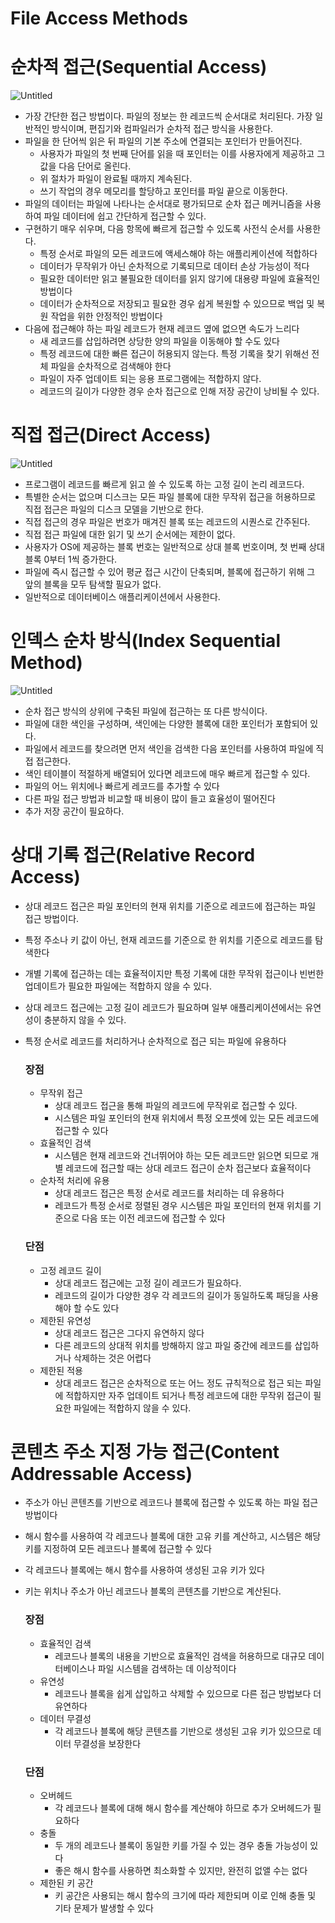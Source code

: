 # File Access Methods

# 순차적 접근(Sequential Access)

![Untitled](File%20Access%20Methods%200582542ae6224342ad7df3b3f6681986/Untitled.png)

- 가장 간단한 접근 방법이다. 파일의 정보는 한 레코드씩 순서대로 처리된다. 가장 일반적인 방식이며, 편집기와 컴파일러가 순차적 접근 방식을 사용한다.
- 파일을 한 단어씩 읽은 뒤 파일의 기본 주소에 연결되는 포인터가 만들어진다.
    - 사용자가 파일의 첫 번째 단어를 읽을 때 포인터는 이를 사용자에게 제공하고 그 값을 다음 단어로 올린다.
    - 위 절차가 파일이 완료될 때까지 계속된다.
    - 쓰기 작업의 경우 메모리를 할당하고 포인터를 파일 끝으로 이동한다.
- 파일의 데이터는 파일에 나타나는 순서대로 평가되므로 순차 접근 메커니즘을 사용하여 파일 데이터에 쉽고 간단하게 접근할 수 있다.
- 구현하기 매우 쉬우며, 다음 항목에 빠르게 접근할 수 있도록 사전식 순서를 사용한다.
    - 특정 순서로 파일의 모든 레코드에 액세스해야 하는 애플리케이션에 적합하다
    - 데이터가 무작위가 아닌 순차적으로 기록되므로 데이터 손상 가능성이 적다
    - 필요한 데이터만 읽고 불필요한 데이터를 읽지 않기에 대용량 파일에 효율적인 방법이다
    - 데이터가 순차적으로 저장되고 필요한 경우 쉽게 복원할 수 있으므로 백업 및 복원 작업을 위한 안정적인 방법이다
- 다음에 접근해야 하는 파일 레코드가 현재 레코드 옆에 없으면 속도가 느리다
    - 새 레코드를 삽입하려면 상당한 양의 파일을 이동해야 할 수도 있다
    - 특정 레코드에 대한 빠른 접근이 허용되지 않는다. 특정 기록을 찾기 위해선 전체 파일을 순차적으로 검색해야 한다
    - 파일이 자주 업데이트 되는 응용 프로그램에는 적합하지 않다.
    - 레코드의 길이가 다양한 경우 순차 접근으로 인해 저장 공간이 낭비될 수 있다.

# 직접 접근(Direct Access)

![Untitled](File%20Access%20Methods%200582542ae6224342ad7df3b3f6681986/Untitled%201.png)

- 프로그램이 레코드를 빠르게 읽고 쓸 수 있도록 하는 고정 길이 논리 레코드다.
- 특별한 순서는 없으며 디스크는 모든 파일 블록에 대한 무작위 접근을 허용하므로 직접 접근은 파일의 디스크 모델을 기반으로 한다.
- 직접 접근의 경우 파일은 번호가 매겨진 블록 또는 레코드의 시퀀스로 간주된다.
- 직접 접근 파일에 대한 읽기 및 쓰기 순서에는 제한이 없다.
- 사용자가 OS에 제공하는 블록 번호는 일반적으로 상대 블록 번호이며, 첫 번째 상대 블록 0부터 1씩 증가한다.
- 파일에 즉시 접근할 수 있어 평균 접근 시간이 단축되며, 블록에 접근하기 위해 그 앞의 블록을 모두 탐색할 필요가 없다.
- 일반적으로 데이터베이스 애플리케이션에서 사용한다.

# 인덱스 순차 방식(Index Sequential Method)

![Untitled](File%20Access%20Methods%200582542ae6224342ad7df3b3f6681986/Untitled%202.png)

- 순차 접근 방식의 상위에 구축된 파일에 접근하는 또 다른 방식이다.
- 파일에 대한 색인을 구성하며, 색인에는 다양한 블록에 대한 포인터가 포함되어 있다.
- 파일에서 레코드를 찾으려면 먼저 색인을 검색한 다음 포인터를 사용하여 파일에 직접 접근한다.
- 색인 테이블이 적절하게 배열되어 있다면 레코드에 매우 빠르게 접근할 수 있다.
- 파일의 어느 위치에나 빠르게 레코드를 추가할 수 있다
- 다른 파일 접근 방법과 비교할 때 비용이 많이 들고 효율성이 떨어진다
- 추가 저장 공간이 필요하다.

# 상대 기록 접근(Relative Record Access)

- 상대 레코드 접근은 파일 포인터의 현재 위치를 기준으로 레코드에 접근하는 파일 접근 방법이다.
- 특정 주소나 키 값이 아닌, 현재 레코드를 기준으로 한 위치를 기준으로 레코드를 탐색한다
- 개별 기록에 접근하는 데는 효율적이지만 특정 기록에 대한 무작위 접근이나 빈번한 업데이트가 필요한 파일에는 적합하지 않을 수 있다.
- 상대 레코드 접근에는 고정 길이 레코드가 필요하며 일부 애플리케이션에서는 유연성이 충분하지 않을 수 있다.
- 특정 순서로 레코드를 처리하거나 순차적으로 접근 되는 파일에 유용하다
    
    ### 장점
    
    - 무작위 접근
        - 상대 레코드 접근을 통해 파일의 레코드에 무작위로 접근할 수 있다.
        - 시스템은 파일 포인터의 현재 위치에서 특정 오프셋에 있는 모든 레코드에 접근할 수 있다
    - 효율적인 검색
        - 시스템은 현재 레코드와 건너뛰어야 하는 모든 레코드만 읽으면 되므로 개별 레코드에 접근할 때는 상대 레코드 접근이 순차 접근보다 효율적이다
    - 순차적 처리에 유용
        - 상대 레코드 접근은 특정 순서로 레코드를 처리하는 데 유용하다
        - 레코드가 특정 순서로 정렬된 경우 시스템은 파일 포인터의 현재 위치를 기준으로 다음 또는 이전 레코드에 접근할 수 있다
    
    ### 단점
    
    - 고정 레코드 길이
        - 상대 레코드 접근에는 고정 길이 레코드가 필요하다.
        - 레코드의 길이가 다양한 경우 각 레코드의 길이가 동일하도록 패딩을 사용해야 할 수도 있다
    - 제한된 유연성
        - 상대 레코드 접근은 그다지 유연하지 않다
        - 다른 레코드의 상대적 위치를 방해하지 않고 파일 중간에 레코드를 삽입하거나 삭제하는 것은 어렵다
    - 제한된 적용
        - 상대 레코드 접근은 순차적으로 또는 어느 정도 규칙적으로 접근 되는 파일에 적합하지만 자주 업데이트 되거나 특정 레코드에 대한 무작위 접근이 필요한 파일에는 적합하지 않을 수 있다.

# 콘텐츠 주소 지정 가능 접근(Content Addressable Access)

- 주소가 아닌 콘텐츠를 기반으로 레코드나 블록에 접근할 수 있도록 하는 파일 접근 방법이다
- 해시 함수를 사용하여 각 레코드나 블록에 대한 고유 키를 계산하고, 시스템은 해당 키를 지정하여 모든 레코드나 블록에 접근할 수 있다
- 각 레코드나 블록에는 해시 함수를 사용하여 생성된 고유 키가 있다
- 키는 위치나 주소가 아닌 레코드나 블록의 콘텐츠를 기반으로 계산된다.
    
    ### 장점
    
    - 효율적인 검색
        - 레코드나 블록의 내용을 기반으로 효율적인 검색을 허용하므로 대규모 데이터베이스나 파일 시스템을 검색하는 데 이상적이다
    - 유연성
        - 레코드나 블록을 쉽게 삽입하고 삭제할 수 있으므로 다른 접근 방법보다 더 유연하다
    - 데이터 무결성
        - 각 레코드나 블록에 해당 콘텐츠를 기반으로 생성된 고유 키가 있으므로 데이터 무결성을 보장한다
    
    ### 단점
    
    - 오버헤드
        - 각 레코드나 블록에 대해 해시 함수를 계산해야 하므로 추가 오버헤드가 필요하다
    - 충돌
        - 두 개의 레코드나 블록이 동일한 키를 가질 수 있는 경우 충돌 가능성이 있다
        - 좋은 해시 함수를 사용하면 최소화할 수 있지만, 완전히 없앨 수는 없다
    - 제한된 키 공간
        - 키 공간은 사용되는 해시 함수의 크기에 따라 제한되며 이로 인해 충돌 및 기타 문제가 발생할 수 있다